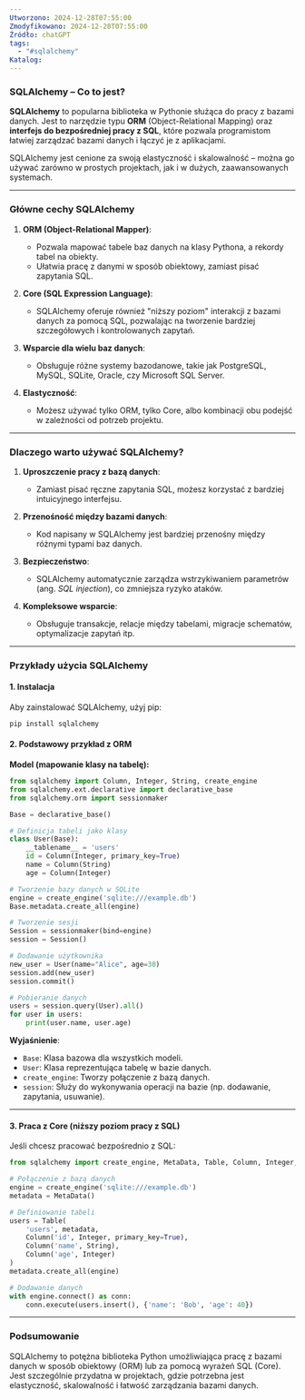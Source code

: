 ```yaml
---
Utworzono: 2024-12-28T07:55:00
Zmodyfikowano: 2024-12-28T07:55:00
Źródło: chatGPT
tags:
  - "#sqlalchemy"
Katalog:
---
```


### **SQLAlchemy – Co to jest?**

**SQLAlchemy** to popularna biblioteka w Pythonie służąca do pracy z bazami danych. Jest to narzędzie typu **ORM** (Object-Relational Mapping) oraz **interfejs do bezpośredniej pracy z SQL**, które pozwala programistom łatwiej zarządzać bazami danych i łączyć je z aplikacjami.

SQLAlchemy jest cenione za swoją elastyczność i skalowalność – można go używać zarówno w prostych projektach, jak i w dużych, zaawansowanych systemach.

---

### **Główne cechy SQLAlchemy**

1. **ORM (Object-Relational Mapper)**:
    
    - Pozwala mapować tabele baz danych na klasy Pythona, a rekordy tabel na obiekty.
    - Ułatwia pracę z danymi w sposób obiektowy, zamiast pisać zapytania SQL.
2. **Core (SQL Expression Language)**:
    
    - SQLAlchemy oferuje również "niższy poziom" interakcji z bazami danych za pomocą SQL, pozwalając na tworzenie bardziej szczegółowych i kontrolowanych zapytań.
3. **Wsparcie dla wielu baz danych**:
    
    - Obsługuje różne systemy bazodanowe, takie jak PostgreSQL, MySQL, SQLite, Oracle, czy Microsoft SQL Server.
4. **Elastyczność**:
    
    - Możesz używać tylko ORM, tylko Core, albo kombinacji obu podejść w zależności od potrzeb projektu.

---

### **Dlaczego warto używać SQLAlchemy?**

1. **Uproszczenie pracy z bazą danych**:
    
    - Zamiast pisać ręczne zapytania SQL, możesz korzystać z bardziej intuicyjnego interfejsu.
2. **Przenośność między bazami danych**:
    
    - Kod napisany w SQLAlchemy jest bardziej przenośny między różnymi typami baz danych.
3. **Bezpieczeństwo**:
    
    - SQLAlchemy automatycznie zarządza wstrzykiwaniem parametrów (ang. _SQL injection_), co zmniejsza ryzyko ataków.
4. **Kompleksowe wsparcie**:
    
    - Obsługuje transakcje, relacje między tabelami, migracje schematów, optymalizacje zapytań itp.

---

### **Przykłady użycia SQLAlchemy**

#### **1. Instalacja**

Aby zainstalować SQLAlchemy, użyj pip:

```bash
pip install sqlalchemy
```

#### **2. Podstawowy przykład z ORM**

**Model (mapowanie klasy na tabelę):**

```python
from sqlalchemy import Column, Integer, String, create_engine
from sqlalchemy.ext.declarative import declarative_base
from sqlalchemy.orm import sessionmaker

Base = declarative_base()

# Definicja tabeli jako klasy
class User(Base):
    __tablename__ = 'users'
    id = Column(Integer, primary_key=True)
    name = Column(String)
    age = Column(Integer)

# Tworzenie bazy danych w SQLite
engine = create_engine('sqlite:///example.db')
Base.metadata.create_all(engine)

# Tworzenie sesji
Session = sessionmaker(bind=engine)
session = Session()

# Dodawanie użytkownika
new_user = User(name="Alice", age=30)
session.add(new_user)
session.commit()

# Pobieranie danych
users = session.query(User).all()
for user in users:
    print(user.name, user.age)
```

**Wyjaśnienie**:

- `Base`: Klasa bazowa dla wszystkich modeli.
- `User`: Klasa reprezentująca tabelę w bazie danych.
- `create_engine`: Tworzy połączenie z bazą danych.
- `session`: Służy do wykonywania operacji na bazie (np. dodawanie, zapytania, usuwanie).

---

#### **3. Praca z Core (niższy poziom pracy z SQL)**

Jeśli chcesz pracować bezpośrednio z SQL:

```python
from sqlalchemy import create_engine, MetaData, Table, Column, Integer, String

# Połączenie z bazą danych
engine = create_engine('sqlite:///example.db')
metadata = MetaData()

# Definiowanie tabeli
users = Table(
    'users', metadata,
    Column('id', Integer, primary_key=True),
    Column('name', String),
    Column('age', Integer)
)
metadata.create_all(engine)

# Dodawanie danych
with engine.connect() as conn:
    conn.execute(users.insert(), {'name': 'Bob', 'age': 40})
```

---

### **Podsumowanie**

SQLAlchemy to potężna biblioteka Python umożliwiająca pracę z bazami danych w sposób obiektowy (ORM) lub za pomocą wyrażeń SQL (Core). Jest szczególnie przydatna w projektach, gdzie potrzebna jest elastyczność, skalowalność i łatwość zarządzania bazami danych.